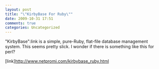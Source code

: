 ```yaml
---
layout: post
title: "\"KirbyBase For Ruby\""
date: 2009-10-31 17:51
comments: true
categories: Uncategorized
---
```

"KirbyBase":link is a simple, pure-Ruby, flat-file database management system. This seems pretty slick. I wonder if there is something like this for perl?

[link]http://www.netpromi.com/kirbybase_ruby.html
